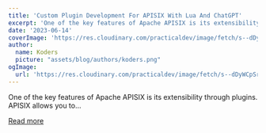 ```yaml
---
title: 'Custom Plugin Development For APISIX With Lua And ChatGPT'
excerpt: 'One of the key features of Apache APISIX is its extensibility through plugins. APISIX allows you to...'
date: '2023-06-14'
coverImage: 'https://res.cloudinary.com/practicaldev/image/fetch/s--dDyWCpSr--/c_imagga_scale,f_auto,fl_progressive,h_420,q_auto,w_1000/https://dev-to-uploads.s3.amazonaws.com/uploads/articles/vtwmemcb8wxej9f06xzq.png'
author:
  name: Koders
  picture: "assets/blog/authors/koders.png"
ogImage:
  url: 'https://res.cloudinary.com/practicaldev/image/fetch/s--dDyWCpSr--/c_imagga_scale,f_auto,fl_progressive,h_420,q_auto,w_1000/https://dev-to-uploads.s3.amazonaws.com/uploads/articles/vtwmemcb8wxej9f06xzq.png'
---
```


One of the key features of Apache APISIX is its extensibility through plugins. APISIX allows you to...

[Read more](https://dev.to/apisix/custom-plugin-development-for-apisix-with-lua-and-chatgpt-nkd)
